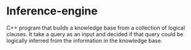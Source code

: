 # Inference-engine
C++ program that builds a knowledge base from a collection of logical clauses. It take a query as an input and decided if that query could be logically inferred from 
the information in the knowledge base.
